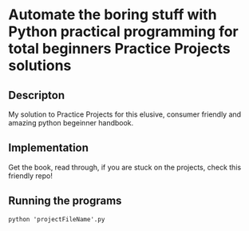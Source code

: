 # Automate the boring stuff with Python practical programming for total beginners Practice Projects solutions

## Descripton

My solution to Practice Projects for this elusive, consumer friendly and amazing python begeinner handbook.

## Implementation

Get the book, read through, if you are stuck on the projects, check this friendly repo!


## Running the programs
```
python 'projectFileName'.py

```
